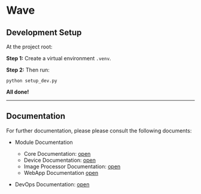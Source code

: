 # Wave

## Development Setup
At the project root:

__Step 1:__ Create a virtual environment  `.venv`.

__Step 2:__ Then run:
```
python setup_dev.py
```

__All done!__

---

## Documentation
For further documentation, please please consult the following documents:

- Module Documentation
    - Core Documentation: [open](/docs/Core/_CORE.md)
    - Device Documentation: [open](/docs/Device/_DEVICE.md)
    - Image Processor Documentation: [open](/docs/ImageProcessor/_IMAGE_PROCESSOR.md)
    - WebApp Documentation [open](/docs/WebApp/_WEB_APP.md)

- DevOps Documentation: [open](/docs/DevOps/_DEV_OPS.md)